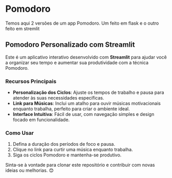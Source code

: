 # Pomodoro

Temos aqui 2 versões de um app Pomodoro. Um feito em flask e o outro feito em stremlit




## Pomodoro Personalizado com Streamlit

Este é um aplicativo interativo desenvolvido com **Streamlit** para ajudar você a organizar seu tempo e aumentar sua produtividade com a técnica Pomodoro.

### Recursos Principais
- **Personalização dos Ciclos**: Ajuste os tempos de trabalho e pausa para atender às suas necessidades específicas.
- **Link para Músicas**: Inclui um atalho para ouvir músicas motivacionais enquanto trabalha, perfeito para criar o ambiente ideal.
- **Interface Intuitiva**: Fácil de usar, com navegação simples e design focado em funcionalidade.

### Como Usar
1. Defina a duração dos períodos de foco e pausa.
2. Clique no link para curtir uma música enquanto trabalha.
3. Siga os ciclos Pomodoro e mantenha-se produtivo.

Sinta-se à vontade para clonar este repositório e contribuir com novas ideias ou melhorias. 😊
